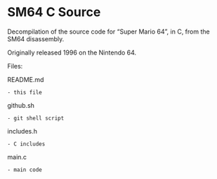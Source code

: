 # SM64 C Source

Decompilation of the source code for “Super Mario 64”, in C, from the SM64 disassembly.

Originally released 1996 on the Nintendo 64.

Files:

  README.md 
  
    - this file
  github.sh
  
    - git shell script
  includes.h
  
    - C includes
  main.c
  
    - main code
